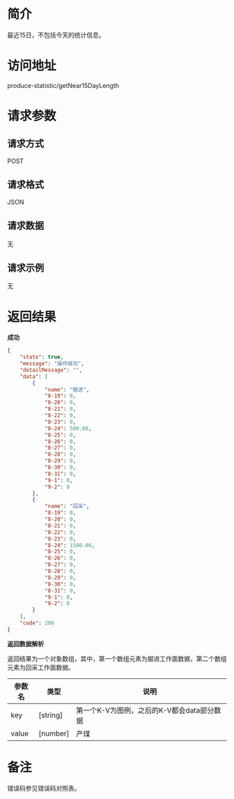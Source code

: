 # 简介
最近15日，不包括今天的统计信息。

# 访问地址
produce-statistic/getNear15DayLength

# 请求参数

## 请求方式
POST

## 请求格式
JSON

## 请求数据
无

## 请求示例
无

# 返回结果
**成功**
```json
{
    "state": true,
    "message": "操作成功",
    "detailMessage": "",
    "data": [
        {
            "name": "掘进",
            "8-19": 0,
            "8-20": 0,
            "8-21": 0,
            "8-22": 0,
            "8-23": 0,
            "8-24": 500.00,
            "8-25": 0,
            "8-26": 0,
            "8-27": 0,
            "8-28": 0,
            "8-29": 0,
            "8-30": 0,
            "8-31": 0,
            "9-1": 0,
            "9-2": 0
        },
        {
            "name": "回采",
            "8-19": 0,
            "8-20": 0,
            "8-21": 0,
            "8-22": 0,
            "8-23": 0,
            "8-24": 1500.00,
            "8-25": 0,
            "8-26": 0,
            "8-27": 0,
            "8-28": 0,
            "8-29": 0,
            "8-30": 0,
            "8-31": 0,
            "9-1": 0,
            "9-2": 0
        }
    ],
    "code": 200
}
```

**返回数据解析**

返回结果为一个对象数组，其中，第一个数组元素为掘进工作面数据，第二个数组元素为回采工作面数据。


|参数名|类型|说明|
|-|-|-|
|key|[string]|第一个K-V为图例，之后的K-V都会data部分数据|
|value|[number]|产煤|

# 备注
错误码参见错误码对照表。